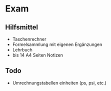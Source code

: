 # Exam
## Hilfsmittel
- Taschenrechner
- Formelsammlung mit eigenen Ergänzungen
- Lehrbuch
- bis 14 A4 Seiten Notizen

## Todo
- Umrechnungstabellen einheiten (ps, psi, etc.)
